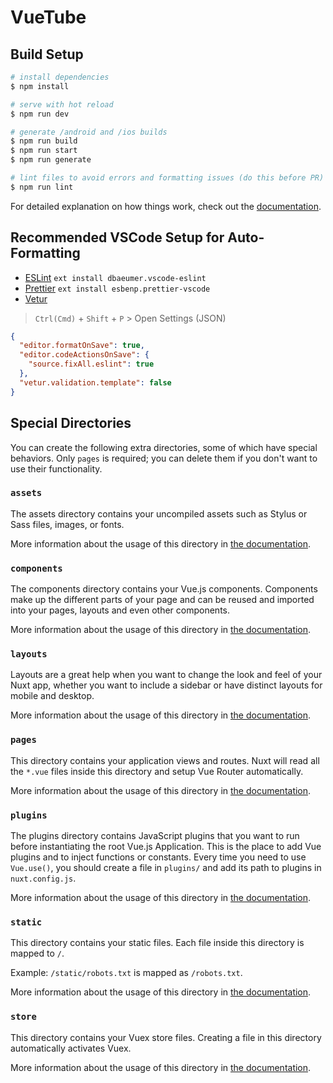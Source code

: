 # VueTube

## Build Setup

```bash
# install dependencies
$ npm install

# serve with hot reload
$ npm run dev

# generate /android and /ios builds
$ npm run build
$ npm run start
$ npm run generate

# lint files to avoid errors and formatting issues (do this before PR)
$ npm run lint
```

For detailed explanation on how things work, check out the [documentation](https://nuxtjs.org).

## Recommended VSCode Setup for Auto-Formatting

- [ESLint](https://marketplace.visualstudio.com/items?itemName=dbaeumer.vscode-eslint) `ext install dbaeumer.vscode-eslint`
- [Prettier](https://marketplace.visualstudio.com/items?itemName=esbenp.prettier-vscode) `ext install esbenp.prettier-vscode`
- [Vetur](https://marketplace.visualstudio.com/items?itemName=octref.vetur)

> `Ctrl(Cmd)` + `Shift` + `P` > Open Settings (JSON)

```json
{
  "editor.formatOnSave": true,
  "editor.codeActionsOnSave": {
    "source.fixAll.eslint": true
  },
  "vetur.validation.template": false
}
```

## Special Directories

You can create the following extra directories, some of which have special behaviors. Only `pages` is required; you can delete them if you don't want to use their functionality.

### `assets`

The assets directory contains your uncompiled assets such as Stylus or Sass files, images, or fonts.

More information about the usage of this directory in [the documentation](https://nuxtjs.org/docs/2.x/directory-structure/assets).

### `components`

The components directory contains your Vue.js components. Components make up the different parts of your page and can be reused and imported into your pages, layouts and even other components.

More information about the usage of this directory in [the documentation](https://nuxtjs.org/docs/2.x/directory-structure/components).

### `layouts`

Layouts are a great help when you want to change the look and feel of your Nuxt app, whether you want to include a sidebar or have distinct layouts for mobile and desktop.

More information about the usage of this directory in [the documentation](https://nuxtjs.org/docs/2.x/directory-structure/layouts).

### `pages`

This directory contains your application views and routes. Nuxt will read all the `*.vue` files inside this directory and setup Vue Router automatically.

More information about the usage of this directory in [the documentation](https://nuxtjs.org/docs/2.x/get-started/routing).

### `plugins`

The plugins directory contains JavaScript plugins that you want to run before instantiating the root Vue.js Application. This is the place to add Vue plugins and to inject functions or constants. Every time you need to use `Vue.use()`, you should create a file in `plugins/` and add its path to plugins in `nuxt.config.js`.

More information about the usage of this directory in [the documentation](https://nuxtjs.org/docs/2.x/directory-structure/plugins).

### `static`

This directory contains your static files. Each file inside this directory is mapped to `/`.

Example: `/static/robots.txt` is mapped as `/robots.txt`.

More information about the usage of this directory in [the documentation](https://nuxtjs.org/docs/2.x/directory-structure/static).

### `store`

This directory contains your Vuex store files. Creating a file in this directory automatically activates Vuex.

More information about the usage of this directory in [the documentation](https://nuxtjs.org/docs/2.x/directory-structure/store).
